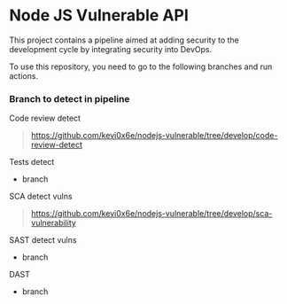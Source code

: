 # Node JS Vulnerable API

This project contains a pipeline aimed at adding security to the development cycle by integrating security into DevOps.

To use this repository, you need to go to the following branches and run actions.

### Branch to detect in pipeline

Code review detect

> https://github.com/kevi0x6e/nodejs-vulnerable/tree/develop/code-review-detect

Tests detect

- branch

SCA detect vulns

> https://github.com/kevi0x6e/nodejs-vulnerable/tree/develop/sca-vulnerability

SAST detect vulns

- branch

DAST

- branch